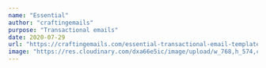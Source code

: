 ```yaml
---
name: "Essential"
author: "craftingemails"
purpose: "Transactional emails"
date: 2020-07-29
url: "https://craftingemails.com/essential-transactional-email-templates"
image: "https://res.cloudinary.com/dxa66e5ic/image/upload/w_768,h_574,c_thumb,f_auto,q_auto:best/dpr_1.0/v1635689244/website/products/thumbnails/essential-transactional-thumbnail.jpg"
---
```

